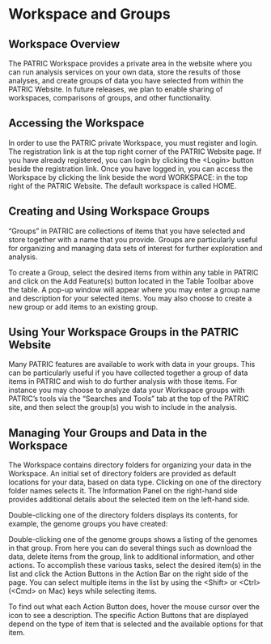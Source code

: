 # Workspace and Groups

## Workspace Overview

The PATRIC Workspace provides a private area in the website where you
can run analysis services on your own data, store the results of those
analyses, and create groups of data you have selected from within the
PATRIC Website. In future releases, we plan to enable sharing of
workspaces, comparisons of groups, and other functionality.

## Accessing the Workspace

In order to use the PATRIC private Workspace, you must register and
login. The registration link is at the top right corner of the PATRIC
Website page. If you have already registered, you can login by clicking
the &lt;Login&gt; button beside the registration link. Once you have
logged in, you can access the Workspace by clicking the link beside the
word WORKSPACE: in the top right of the PATRIC Website. The default
workspace is called HOME.

## Creating and Using Workspace Groups

“Groups” in PATRIC are collections of items that you have selected and
store together with a name that you provide. Groups are particularly
useful for organizing and managing data sets of interest for further
exploration and analysis.

To create a Group, select the desired items from within any table in
PATRIC and click on the Add Feature(s) button located in the Table
Toolbar above the table. A pop-up window will appear where you may enter
a group name and description for your selected items. You may also
choose to create a new group or add items to an existing group.

## Using Your Workspace Groups in the PATRIC Website

Many PATRIC features are available to work with data in your groups.
This can be particularly useful if you have collected together a group
of data items in PATRIC and wish to do further analysis with those
items. For instance you may choose to analyze data your Workspace groups
with PATRIC’s tools via the “Searches and Tools” tab at the top of the
PATRIC site, and then select the group(s) you wish to include in the
analysis.

## Managing Your Groups and Data in the Workspace

The Workspace contains directory folders for organizing your data in the
Workspace. An initial set of directory folders are provided as default
locations for your data, based on data type. Clicking on one of the
directory folder names selects it. The Information Panel on the
right-hand side provides additional details about the selected item on
the left-hand side.

Double-clicking one of the directory folders displays its contents, for
example, the genome groups you have created:

Double-clicking one of the genome groups shows a listing of the genomes
in that group. From here you can do several things such as download the
data, delete items from the group, link to additional information, and
other actions. To accomplish these various tasks, select the desired
item(s) in the list and click the Action Buttons in the Action Bar on
the right side of the page. You can select multiple items in the list by
using the &lt;Shift&gt; or &lt;Ctrl&gt; (&lt;Cmd&gt; on Mac) keys while
selecting items.

To find out what each Action Button does, hover the mouse cursor over
the icon to see a description. The specific Action Buttons that are
displayed depend on the type of item that is selected and the available
options for that item.

